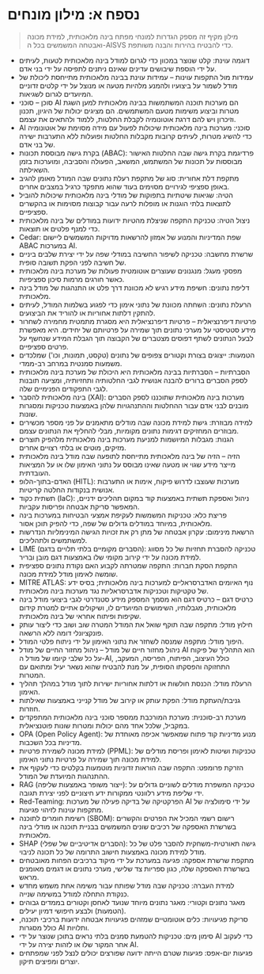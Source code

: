 # נספח א: מילון מונחים

>מילון מקיף זה מספק הגדרות למונחי מפתח בינה מלאכותית, למידת מכונה ואבטחה המשמשים בכל ה-AISVS כדי להבטיח בהירות והבנה משותפת.

* דוגמה עוינת: קלט שנוצר במכוון כדי לגרום למודל בינה מלאכותית לטעות, לעיתים על ידי הוספת שיבושים עדינים שאינם ניתנים לתפיסה על ידי בני אדם.
  ​
* עמידות מול התקפות עוינות – עמידות עוינת בבינה מלאכותית מתייחסת ליכולת של מודל לשמור על ביצועיו ולהמנע מלהיות מטעה או מנוצל על ידי קלטים זדוניים המיועדים לגרום לשגיאות.
  ​
* סוכן – סוכני AI הם מערכות תוכנה המשתמשות בבינה מלאכותית למען השגת מטרות וביצוע משימות מטעם המשתמשים. הם מציגים יכולות של היגיון, תכנון וזיכרון ויש להם דרגת אוטונומיה לקבלת החלטות, ללמוד ולהתאים את עצמם.
  ​
* AI סוכני: מערכות בינה מלאכותית שיכולות לפעול עם מידה מסוימת של אוטונומיה כדי להשיג מטרות, לעיתים קרובות מקבלות החלטות ופועלות ללא התערבות ישירה של בני אדם.
  ​
* בקרת גישה מבוססת תכונות (ABAC): פרדיגמת בקרת גישה שבה החלטות האישור מבוססות על תכונות של המשתמש, המשאב, הפעולה והסביבה, ומוערכות בזמן השאילתה.
  ​
* מתקפת דלת אחורית: סוג של מתקפת רעלת נתונים שבה המודל מאומן להגיב באופן ספציפי לגירויים מסוימים בעוד שהוא מתפקד כרגיל במצבים אחרים.
  ​
* הטיה: שגיאות שיטתיות בתפוקות של מודלי בינה מלאכותית שיכולות להוביל לתוצאות בלתי הוגנות או מופלות לרעה עבור קבוצות מסוימות או בהקשרים ספציפיים.
  ​
* ניצול הטיה: טכניקת התקפה שניצלת מהטיות ידועות במודלים של בינה מלאכותית כדי למנף פלטים או תוצאות.
  ​
* Cedar: שפת המדיניות והמנוע של אמזון להרשאות מדויקות המשמשים ליישום ABAC במערכות AI.
  ​
* שרשרת מחשבה: טכניקה לשיפור החשיבה במודלי שפה על ידי יצירת שלבים ביניים של חשיבה לפני הפקת תשובה סופית.
  ​
* מפסקי מעגל: מנגנונים שעוצרים אוטומטית פעולות של מערכת בינה מלאכותית כאשר חורגים מרמות סיכון ספציפיות.
  ​
* דליפת נתונים: חשיפת מידע רגיש לא מכוונת דרך פלט או התנהגות של מודל בינה מלאכותית.
  ​
* הרעלת נתונים: השחתה מכוונת של נתוני אימון כדי לפגוע בשלמות המודל, לעיתים להתקין דלתות אחוריות או להוריד את הביצועים.
  ​
* פרטיות דיפרנציאלית – פרטיות דיפרנציאלית היא מסגרת מתמטית מחמירה לשחרור מידע סטטיסטי על מערכי נתונים תוך שמירה על פרטיותם של יחידים. היא מאפשרת לבעל הנתונים לשתף דפוסים מצטברים של הקבוצה תוך הגבלת המידע שנחשף על פרטים ספציפיים.
  ​
* הטמעות: ייצוגים בצורת וקטורים צפופים של נתונים (טקסט, תמונות, וכו') שמלכדים משמעות סמנטית במרחב רב-ממדי.
  ​
* הסברתיות – הסברתיות בבינה מלאכותית היא היכולת של מערכת בינה מלאכותית לספק הסברים ברורים להבנה אנושית לגבי החלטותיה ותחזיותיה, ומציעה תובנות לגבי התפקודים הפנימיים שלה.
  ​
* בינה מלאכותית להסבר (XAI): מערכות בינה מלאכותית שתוכננו לספק הסברים מובנים לבני אדם עבור ההחלטות וההתנהגויות שלהן באמצעות טכניקות ומסגרות שונות.
  ​
* למידה מבוזרת: גישת למידת מכונה שבה מודלים מתאמנים על פני מספר מכשירים מבוזרים המחזיקים דגימות נתונים מקומיות, מבלי להחליף את הנתונים עצמם.
  ​
* הגנות: מגבלות המיושמות למניעת מערכות בינה מלאכותית מלהפיק תוצרים מזיקים, מוטים או בלתי רצויים אחרים.
  ​
* הזיה – הזיה של בינה מלאכותית מתייחסת לתופעה שבה מודל בינה מלאכותית מייצר מידע שגוי או מטעה שאינו מבוסס על נתוני האימון שלו או על המציאות העובדתית.
  ​
* האדם-בתוך-הלופ (HITL): מערכות שעוצבו לדרוש פיקוח, אימות או התערבות אנושית בנקודות החלטה קריטיות.
  ​
* תשתית כקוד (IaC): ניהול ואספקת תשתית באמצעות קוד במקום תהליכים ידניים, המאפשר סריקת אבטחה ופריסות עקביות.
  ​
* פריצת כלא: טכניקות המשמשות לעקיפת אמצעי הבטיחות במערכות בינה מלאכותית, במיוחד במודלים גדולים של שפה, כדי להפיק תוכן אסור.
  ​
* הרשאת מינימום: עקרון אבטחה של מתן רק את זכויות הגישה המינימליות הנדרשות למשתמשים ולתהליכים.
  ​
* LIME (הסברים מקומיים בלתי תלויים בדגם): טכניקה להסברת תחזיות של כל מסווג למידת מכונה על ידי קירוב מקומי שלו באמצעות דגם מובן ובריר.
  ​
* התקפת הסקת חברות: התקפה שמטרתה לקבוע האם נקודת נתונים ספציפית שומשה לאימון מודל למידת מכונה.
  ​
* MITRE ATLAS: נוף האיומים האדברסראליים למערכות בינה מלאכותית; בסיס ידע של טקטיקות וטכניקות אדברסראליות נגד מערכות בינה מלאכותית.
  ​
* כרטיס דגם – כרטיס דגם הוא מסמך המספק מידע סטנדרטי לגבי ביצועי מודל בינה מלאכותית, מגבלותיו, השימושים המיועדים לו, ושיקולים אתיים למטרת קידום שקיפות ופיתוח אחראי של בינה מלאכותית.
  ​
* חילוץ מודל: מתקפה שבה תוקף שואל את המודל המטרה שוב ושוב כדי ליצור עותק פונקציונלי דומה ללא הרשאה.
  ​
* היפוך מודל: מתקפה שמנסה לשחזר את נתוני האימון על ידי ניתוח פלטי המודל.
  ​
* ניהול מחזור חיים של מודל – ניהול מחזור החיים של מודל AI הוא התהליך של פיקוח על כל שלבי קיומו של מודל ה-AI, כולל העיצוב, הפיתוח, הפריסה, המעקב, התחזוקה והפסקתו הסופית, על מנת להבטיח שהוא נשאר יעיל ומתואם עם המטרות.
  ​
* הרעלת מודל: הכנסת חולשות או דלתות אחוריות ישירות לתוך מודל במהלך תהליך האימון.
  ​
* גניבת/העתקת מודל: הפקת עותק או קירוב של מודל קנייני באמצעות שאילתות חוזרות.
  ​
* מערכת רב-סוכנית: מערכת המורכבת ממספר סוכני בינה מלאכותית המתפקדים במקביל, שלכל אחד מהם יכולות ומטרות שונות פוטנציאלית.
  ​
* OPA (Open Policy Agent): מנוע מדיניות קוד פתוח שמאפשר אכיפה מאוחדת של מדיניות בכל השכבות.
  ​
* למידת מכונה לשמירת פרטיות (PPML): טכניקות ושיטות לאימון ופריסת מודלים של למידת מכונה תוך שמירה על פרטיות נתוני האימון.
  ​
* הזרקת פרומפט: התקפה שבה הוראות זדוניות מוטמעות בקלטים כדי לעקוף את ההתנהגות המיועדת של המודל.
  ​
* RAG (ייצור משופר באמצעות שליפה): טכניקה המשפרת מודלים לשוניים גדולים על ידי שליפת מידע רלוונטי ממקורות ידע חיצוניים לפני יצירת תגובה.
  ​
* Red-Teaming: הפרקטיקה של בדיקה פעילה של מערכות AI על ידי סימולציה של מתקפות עוינות לזיהוי פגיעות.
  ​
* רשימת חומרים לתוכנה (SBOM): רישום רשמי המכיל את הפרטים והקשרים בשרשרת האספקה של רכיבים שונים המשמשים בבניית תוכנה או מודלי בינה מלאכותית.
  ​
* SHAP (הסברים אדיטיביים של שפלי): גישה תאורטית-משחקית להסבר פלט של כל מודל למידת מכונה באמצעות חישוב התרומה של כל תכונה לניבוי.
  ​
* מתקפת שרשרת אספקה: פגיעה במערכת על ידי מיקוד ברכיבים הפחות מאובטחים בשרשרת האספקה שלה, כגון ספריות צד שלישי, מערכי נתונים או דגמים מאומנים מראש.
  ​
* למידת העברה: טכניקה שבה מודל שפותח עבור משימה אחת משמש מחדש כנקודת התחלה למודל במשימה שנייה.
  ​
* מאגר נתונים וקטורי: מאגר נתונים מיוחד שנועד לאחסן וקטורים בממדים גבוהים (הטמעות) ולבצע חיפושי דמיון יעילים.
  ​
* סריקת פגיעויות: כלים אוטומטיים שמזהים פגיעויות אבטחה ידועות ברכיבי תוכנה, כולל מסגרות AI ותלויות.
  ​
* סימון מים: טכניקות להטמעת סמנים בלתי נראים בתוכן שנוצר על ידי AI כדי לעקוב אחר המקור שלו או לזהות יצירה על ידי AI.
  ​
* פגיעות יום-אפס: פגיעות שטרם הייתה ידועה שפורצים יכולים לנצל לפני שמפתחים יוצרים ומפיצים תיקון.

